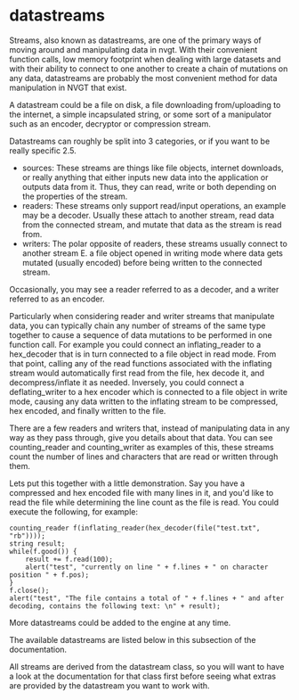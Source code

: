 # datastreams
Streams, also known as datastreams, are one of the primary ways of moving around and manipulating data in nvgt. With their convenient function calls, low memory footprint when dealing with large datasets and with their ability to connect to one another to create a chain of mutations on any data, datastreams are probably the most convenient method for data manipulation in NVGT that exist.

A datastream could be a file on disk, a file downloading from/uploading to the internet, a simple incapsulated string, or some sort of a manipulator such as an encoder, decryptor or compression stream.

Datastreams can roughly be split into 3 categories, or if you want to be really specific 2.5.
* sources: These streams are things like file objects, internet downloads, or really anything that either inputs new data into the application or outputs data from it. Thus, they can read, write or both depending on the properties of the stream.
* readers: These streams only support read/input operations, an example may be a decoder. Usually these attach to another stream, read data from the connected stream, and mutate that data as the stream is read from.
* writers: The polar opposite of readers, these streams usually connect to another stream E. a file object opened in writing mode where data gets mutated (usually encoded) before being written to the connected stream.

Occasionally, you may see a reader referred to as a decoder, and a writer referred to as an encoder.

Particularly when considering reader and writer streams that manipulate data, you can typically chain any number of streams of the same type together to cause a sequence of data mutations to be performed in one function call. For example you could connect an inflating_reader to a hex_decoder that is in turn connected to a file object in read mode. From that point, calling any of the read functions associated with the inflating stream would automatically first read from the file, hex decode it, and decompress/inflate it as needed. Inversely, you could connect a deflating_writer to a hex encoder which is connected to a file object in write mode, causing any data written to the inflating stream to be compressed, hex encoded, and finally written to the file.

There are a few readers and writers that, instead of manipulating data in any way as they pass through, give you details about that data. You can see counting_reader and counting_writer as examples of this, these streams count the number of lines and characters that are read or written through them.

Lets put this together with a little demonstration. Say you have a compressed and hex encoded file with many lines in it, and you'd like to read the file while determining the line count as the file is read. You could execute the following, for example:
```
counting_reader f(inflating_reader(hex_decoder(file("test.txt", "rb"))));
string result;
while(f.good()) {
	result += f.read(100);
	alert("test", "currently on line " + f.lines + " on character position " + f.pos);
}
f.close();
alert("test", "The file contains a total of " + f.lines + " and after decoding, contains the following text: \n" + result);
```

More datastreams could be added to the engine at any time.

The available datastreams are listed below in this subsection of the documentation.

All streams are derived from the datastream class, so you will want to have a look at the documentation for that class first before seeing what extras are provided by the datastream you want to work with.
